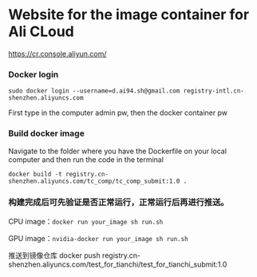 # Website for the image container for Ali CLoud

https://cr.console.aliyun.com/

### Docker login
```
sudo docker login --username=d.ai94.sh@gmail.com registry-intl.cn-shenzhen.aliyuncs.com
```
First type in the computer admin pw, then the docker container pw

### Build docker image
Navigate to the folder where you have the Dockerfile on your local computer and then run the code in the terminal
```
docker build -t registry.cn-shenzhen.aliyuncs.com/tc_comp/tc_comp_submit:1.0 .
```

### 构建完成后可先验证是否正常运行，正常运行后再进行推送。
CPU image：`docker run your_image sh run.sh`

GPU image：`nvidia-docker run your_image sh run.sh`

推送到镜像仓库 docker push registry.cn-shenzhen.aliyuncs.com/test_for_tianchi/test_for_tianchi_submit:1.0

